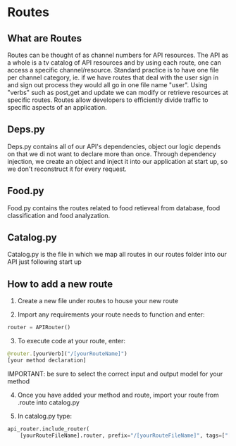 # Routes
## What are Routes
Routes can be thought of as channel numbers for API resources. The API as a whole is a tv catalog of API resources and by using each route, one can access a specific channel/resource. Standard practice is to have one file per channel category, ie. if we have routes that deal with the user sign in and sign out process they would all go in one file name "user". Using "verbs" such as post,get and update we can modify or retrieve resources at specific routes. Routes allow developers to efficiently divide traffic to specific aspects of an application. 

## Deps.py
Deps.py contains all of our API's dependencies, object our logic depends on that we di not want to declare more than once. Through dependency injection, we create an object and inject it into our application at start up, so we don't reconstruct it for every request. 

## Food.py
Food.py contains the routes related to food retieveal from database, food classification and food analyzation.

## Catalog.py 
Catalog.py is the file in which we map all routes in our routes folder into our API just following start up

## How to add a new route
1. Create a new file under routes to house your new route

2. Import any requirements your route needs to function and enter:
```Python
router = APIRouter()
```

3. To execute code at your route, enter:
```Python
@router.[yourVerb]("/[yourRouteName]")
[your method declaration]
```
IMPORTANT: be sure to select the correct input and output model for your method

4. Once you have added your method and route, import your route from .route into catalog.py

5. In catalog.py type:
```Python
api_router.include_router(
    [yourRouteFileName].router, prefix="/[yourRouteFileName]", tags=["[yourRouteFileTag]"])
```


